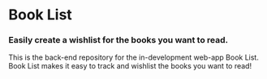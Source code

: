 # Book List
### Easily create a wishlist for the books you want to read.

This is the back-end repository for the in-development web-app Book List. Book List makes it easy to track and wishlist the books you want to read!
